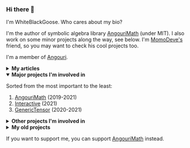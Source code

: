 ### Hi there 👋

I'm WhiteBlackGoose. Who cares about my bio?

I'm the author of symbolic algebra library <a href="https://am.angouri.org">AngouriMath</a> (under MIT). I also work on some minor projects along the way, see below. I'm <a href="https://github.com/MomoDeve">MomoDeve's</a> friend, so you may want to check his cool projects too.

I'm a member of <a href="https://angouri.org">Angouri</a>.

<details><summary><strong>My articles</strong></summary><p>

I wrote a few articles, maybe some people will be interested in them:
1. <a href="https://dzone.com/articles/a-simple-simulation-of-custom-physical-interaction">Simple simulation of custom physical interactions with particles</a>
2. <a href="https://habr.com/en/post/465523/">Yet another snake with Kivy, Python</a> (might be irrelevant, avoid following this guide)
3. <a href="https://habr.com/en/post/486496/">Symbolic algrebra in C#</a> (quite outdated though, written at the very beginning of AngouriMath)
4. <a href="https://gist.github.com/WhiteBlackGoose/5b84b2237704a91ffe7f34372196df32">Generic tensors in C#</a>
5. <a href="https://habr.com/en/post/528816/">Jupyter in .NET</a>
6. <a href="https://www.reddit.com/r/dotnet/comments/jv7qqt/net_jupyter_math_looks_awesome/">Math in Jupyter for .NET</a>
7. <a href="https://habr.com/en/post/545936/">Lazy properties in C#</a>
8. <a href="https://habr.com/en/post/546926/">Compilation of symbolic expressions into Linq.Expression</a>

</p></details>

<details open><summary><strong>Major projects I'm involved in</strong></summary><p>

Sorted from the most important to the least:
1. <a href="https://am.angouri.org">AngouriMath</a> (2019-2021)
2. <a href="https://github.com/dotnet/interactive/">Interactive</a> (2021)
3. <a href="https://github.com/asc-community/GenericTensor">GenericTensor</a> (2020-2021)
</p>

</details>

<details><summary><strong>Other projects I'm involved in</strong></summary><p>
  
1. <a href="https://github.com/asc-community/dotnet-benchmarks">DotnetBenchmarks</a> (2020-2021)
2. <a href="https://github.com/WhiteBlackGoose/FieldCache">FieldCache</a> (2020)
3. <a href="https://github.com/WhiteBlackGoose/MinimalismSinglePageWebsiteTemplate">Template for one-page website</a> (2021)
4. <a href="https://github.com/WhiteBlackGoose/hgt2png">Hgt to png</a> (2021)
5. <a href="https://github.com/WhiteBlackGoose/QuantumComputingMatrices">Quantum almanac</a> (2021)
6. <a href="https://github.com/WhiteBlackGoose/AngouriMath.Terminal">AngouriMath.Terminal</a> (2021)
7. <a href="https://github.com/WhiteBlackGoose/Yadg.NET">Yadg.NET</a> (2021)
8. <a href="https://github.com/WhiteBlackGoose/UsefulCodeSnippets">Code snippets</a> (2021)

</p>

</details>

<details><summary><strong>My old projects</strong></summary><p>

There're a few projects that I decided to upload to GitHub, starting from the newest:
6. <a href="https://github.com/WhiteBlackGoose/HI19">HI19 handwriting recognition system</a> (2018-2019)
5. <a href="https://github.com/WhiteBlackGoose/LogicSchemeEmulator">Logic Scheme Emulator</a> (2017)
4. <a href="https://github.com/WhiteBlackGoose/GunsVsMonsters">Guns vs Monsters</a> (2016)
3. <a href="https://github.com/WhiteBlackGoose/leostudio">Leo Studio</a> (2016)
2. <a href="https://github.com/WhiteBlackGoose/BounceMan">BounceMan</a> (2015)
1. <a href="https://github.com/WhiteBlackGoose/MyProgram">MyProgram</a> (2014)


</p></details>

If you want to support me, you can support <a href="https://patreon.com/AngouriMath">AngouriMath</a> instead.

